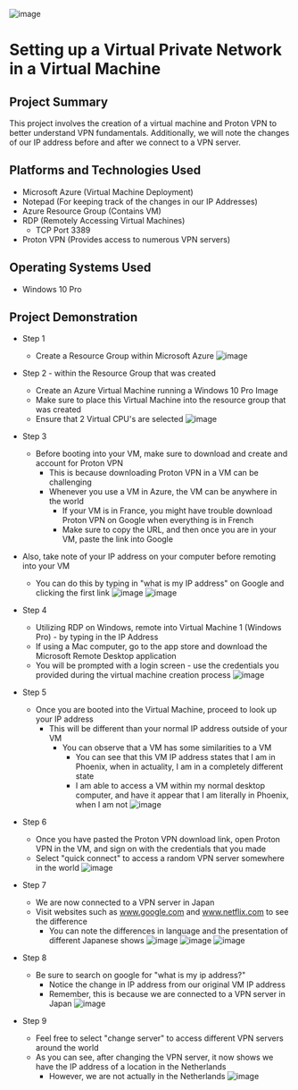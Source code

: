 ![image](https://github.com/chriskhawaja/vpn/assets/153021794/52ceb331-ab99-4384-bf88-1312540740af)





<h1>Setting up a Virtual Private Network in a Virtual Machine</h1>

<h2>Project Summary</h2>
This project involves the creation of a virtual machine and Proton VPN to better understand VPN fundamentals. Additionally, we will note the changes of our IP address before and after we connect to a VPN server. 
<h2>Platforms and Technologies Used</h2>

- Microsoft Azure (Virtual Machine Deployment)
- Notepad (For keeping track of the changes in our IP Addresses)
- Azure Resource Group (Contains VM)
- RDP (Remotely Accessing Virtual Machines)
  - TCP Port 3389
- Proton VPN (Provides access to numerous VPN servers)
<h2>Operating Systems Used </h2>

- Windows 10 Pro

<h2>Project Demonstration</h2>

- Step 1
  - Create a Resource Group within Microsoft Azure
![image](https://github.com/chriskhawaja/azure-network-protocols/assets/153021794/36006b36-ffd9-41f5-9f41-7f04ae2ce17e)

- Step 2  - within the Resource Group that was created
  - Create an Azure Virtual Machine running a Windows 10 Pro Image
  - Make sure to place this Virtual Machine into the resource group that was created
  - Ensure that 2 Virtual CPU's are selected
  ![image](https://github.com/chriskhawaja/azure-network-protocols/assets/153021794/baef5b4a-f3ed-40d2-90d6-fcd570da6d1c)

- Step 3
  - Before booting into your VM, make sure to download and create and account for Proton VPN
    - This is because downloading Proton VPN in a VM can be challenging
    - Whenever you use a VM in Azure, the VM can be anywhere in the world
      - If your VM is in France, you might have trouble download Proton VPN on Google when everything is in French
      - Make sure to copy the URL, and then once you are in your VM, paste the link into Google
- Also, take note of your IP address on your computer before remoting into your VM
  - You can do this by typing in "what is my IP address" on Google and clicking the first link 
    ![image](https://github.com/chriskhawaja/vpn/assets/153021794/2aceaf82-5081-4030-a432-98396b8c05e6)
![image](https://github.com/chriskhawaja/vpn/assets/153021794/26bff450-c222-4f85-adf1-6aebe0852a16)

- Step 4
  - Utilizing RDP on Windows, remote into Virtual Machine 1 (Windows Pro) - by typing in the IP Address
  - If using a Mac computer, go to the app store and download the Microsoft Remote Desktop application
  - You will be prompted with a login screen - use the credentials you provided during the virtual machine creation process
![image](https://github.com/chriskhawaja/azure-network-protocols/assets/153021794/6d103328-f103-429d-aef5-f47c17e1aa1b)


- Step 5
  - Once you are booted into the Virtual Machine, proceed to look up your IP address
    - This will be different than your normal IP address outside of your VM
      - You can observe that a VM has some similarities to a VM
        - You can see that this VM IP address states that I am in Phoenix, when in actuality, I am in a completely different state
        - I am able to access a VM within my normal desktop computer, and have it appear that I am literally in Phoenix, when I am not
 ![image](https://github.com/chriskhawaja/vpn/assets/153021794/448cef4f-e60f-443e-9448-e1c47402a94d)


- Step 6
  - Once you have pasted the Proton VPN download link, open Proton VPN in the VM, and sign on with the credentials that you made
  - Select "quick connect" to access a random VPN server somewhere in the world
![image](https://github.com/chriskhawaja/vpn/assets/153021794/277e9dac-3e52-4c7d-aea3-46b6145c6441)


- Step 7
  - We are now connected to a VPN server in Japan
  - Visit websites such as www.google.com and www.netflix.com to see the difference
    - You can note the differences in language and the presentation of different Japanese shows
![image](https://github.com/chriskhawaja/vpn/assets/153021794/0f800a58-fe7c-42e6-b401-5a8ef8d0cef3)
![image](https://github.com/chriskhawaja/vpn/assets/153021794/a95d70b3-a831-497b-99c4-ddf84b597e5f)
![image](https://github.com/chriskhawaja/vpn/assets/153021794/12975747-ccbc-4555-8eb9-3a44a26b14eb)


- Step 8
  - Be sure to search on google for "what is my ip address?"
    - Notice the change in IP address from our original VM IP address
    - Remember, this is because we are connected to a VPN server in Japan
![image](https://github.com/chriskhawaja/vpn/assets/153021794/0bd495e1-52cd-40be-b281-d150ff296e8f)

- Step 9
  - Feel free to select "change server" to access different VPN servers around the world
  - As you can see, after changing the VPN server, it now shows we have the IP address of a location in the Netherlands
    - However, we are not actually in the Netherlands
  ![image](https://github.com/chriskhawaja/vpn/assets/153021794/fdb94271-8d59-4154-bd63-572e2ef56522)

